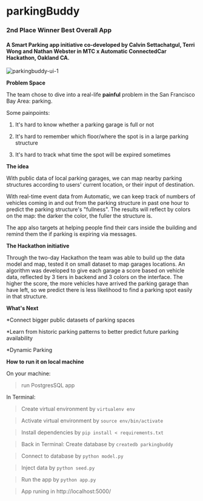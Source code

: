# parkingBuddy
### 2nd Place Winner Best Overall App
#### A Smart Parking app initiative co-developed by Calvin Settachatgul, Terri Wong and Nathan Webster in MTC x Automatic ConnectedCar Hackathon, Oakland CA. 

![parkingbuddy-ui-1](https://cloud.githubusercontent.com/assets/4592446/14429745/8ebcdb8e-ffb3-11e5-8c0c-6e35cc542a42.gif)

**Problem Space**

The team chose to dive into a real-life **painful** problem in the San Francisco Bay Area: parking.

Some painpoints:

1. It's hard to know whether a parking garage is full or not

2. It's hard to remember which floor/where the spot is in a large parking structure

3. It's hard to track what time the spot will be expired sometimes

**The idea**

With public data of local parking garages, we can map nearby parking structures according to users' current location, or their input of destination. 

With real-time event data from Automatic, we can keep track of numbers of vehicles coming in and out from the parking structure in past one hour to predict the parking structure's "fullness". The results will reflect by colors on the map: the darker the color, the fuller the structure is.

The app also targets at helping people find their cars inside the building and remind them the if parking is expiring via messages.


**The Hackathon initiative**

Through the two-day Hackathon the team was able to build up the data model and map, tested it on small dataset to map garages locations. An algorithm was developed to give each garage a score based on vehicle data, reflected by 3 tiers in backend and 3 colors on the interface. The higher the score, the more vehicles have arrived the parking garage than have left, so we predict there is less likelihood to find a parking spot easily in that structure. 


**What's Next**

*Connect bigger public datasets of parking spaces

*Learn from historic parking patterns to better predict future parking availability

*Dynamic Parking

**How to run it on local machine**

On your machine: 

>run PostgresSQL app

In Terminal:

>Create virtual environment by `virtualenv env`

>Activate virtual environment by `source env/bin/activate`

>Install dependencies by `pip install < requirements.txt`

>Back in Terminal: Create database by `createdb parkingbuddy`

>Connect to database by `python model.py`

>Inject data by `python seed.py`

>Run the app by `python app.py`

>App runing in http://localhost:5000/

